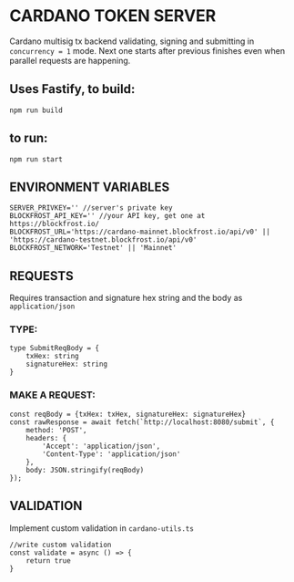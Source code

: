 # CARDANO TOKEN SERVER

Cardano multisig tx backend validating, signing and submitting in `concurrency = 1` mode. Next one starts after previous finishes even when parallel requests are happening.

## Uses Fastify, to build:
```
npm run build
```
## to run:
```
npm run start
```

## ENVIRONMENT VARIABLES
```
SERVER_PRIVKEY='' //server's private key
BLOCKFROST_API_KEY='' //your API key, get one at https://blockfrost.io/
BLOCKFROST_URL='https://cardano-mainnet.blockfrost.io/api/v0' || 'https://cardano-testnet.blockfrost.io/api/v0'
BLOCKFROST_NETWORK='Testnet' || 'Mainnet'
```

## REQUESTS
Requires transaction and signature hex string and the body as `application/json`
### TYPE: 
```
type SubmitReqBody = {
    txHex: string
    signatureHex: string
}
```
### MAKE A REQUEST:
```
const reqBody = {txHex: txHex, signatureHex: signatureHex}
const rawResponse = await fetch(`http://localhost:8080/submit`, {
    method: 'POST',
    headers: {
        'Accept': 'application/json',
        'Content-Type': 'application/json'
    },
    body: JSON.stringify(reqBody)
});
```

## VALIDATION
Implement custom validation in `cardano-utils.ts`
```
//write custom validation
const validate = async () => {
    return true
}
```

